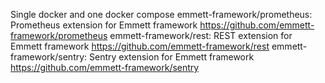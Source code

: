 Single docker and one docker compose
emmett-framework/prometheus: Prometheus extension for Emmett framework https://github.com/emmett-framework/prometheus
emmett-framework/rest: REST extension for Emmett framework https://github.com/emmett-framework/rest
emmett-framework/sentry: Sentry extension for Emmett framework https://github.com/emmett-framework/sentry